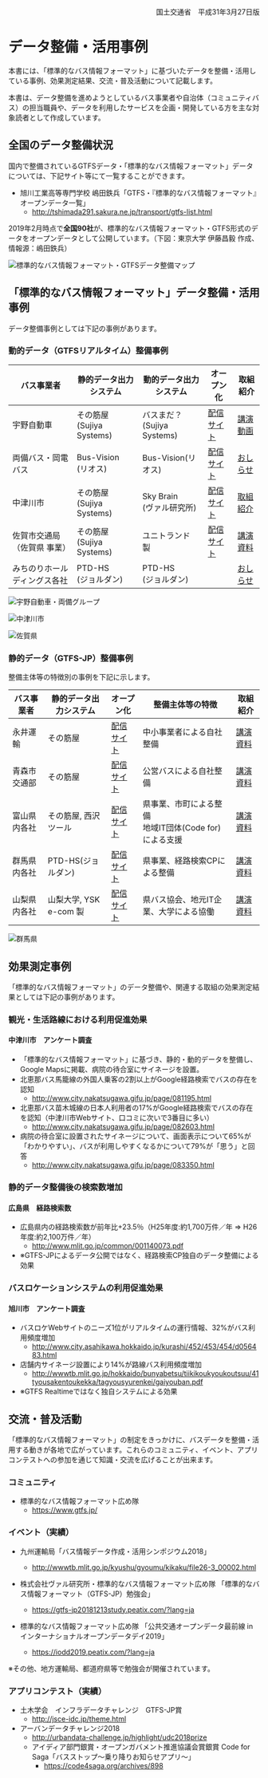 <div class="only-print" style="text-align: right;">国土交通省　平成31年3月27日版</div>

# データ整備・活用事例

本書には、「標準的なバス情報フォーマット」に基づいたデータを整備・活用している事例、効果測定結果、交流・普及活動について記載します。

本書は、データ整備を進めようとしているバス事業者や自治体（コミュニティバス）の担当職員や、データを利用したサービスを企画・開発している方を主な対象読者として作成しています。

## 全国のデータ整備状況

国内で整備されているGTFSデータ・「標準的なバス情報フォーマット」データについては、下記サイト等にて一覧することができます。

* 旭川工業高等専門学校 嶋田鉄兵「GTFS・『標準的なバス情報フォーマット』オープンデータ一覧」
  * http://tshimada291.sakura.ne.jp/transport/gtfs-list.html

2019年2月時点で**全国90社**が、標準的なバス情報フォーマット・GTFS形式のデータをオープンデータとして公開しています。（下図：東京大学 伊藤昌毅 作成、情報源：嶋田鉄兵）

![標準的なバス情報フォーマット・GTFSデータ整備マップ](images/japan_map.png)

## 「標準的なバス情報フォーマット」データ整備・活用事例

データ整備事例としては下記の事例があります。

### 動的データ（GTFSリアルタイム）整備事例

| バス事業者 | 静的データ出力システム | 動的データ出力システム | オープン化 | 取組紹介 |
| ------------ | --------- | ----------- | ------------------ | ------------------ |
| 宇野自動車  | その筋屋<br />(Sujiya Systems) | バスまだ？<br />(Sujiya Systems) | [配信サイト](http://www3.unobus.co.jp/opendata/) | [講演動画](https://youtu.be/_VLrCmW05ck)     |
| 両備バス・岡電バス| Bus-Vision<br />(リオス) | Bus-Vision(リオス)   | [配信サイト](https://loc.bus-vision.jp/ryobi/view/opendata.html) | [おしらせ](https://ryobi.gr.jp/news/4946/)   |
| 中津川市    | その筋屋<br />(Sujiya Systems) | Sky Brain<br />(ヴァル研究所)    | [配信サイト](http://www.city.nakatsugawa.gifu.jp/page/083409.html) | [取組紹介](http://www.city.nakatsugawa.gifu.jp/page/083350.html) |
| 佐賀市交通局<br />（佐賀県 事業） | その筋屋<br />(Sujiya Systems) | ユニトランド 製  | [配信サイト](http://opendata.sagabus.info/)  | [講演資料](http://wwwtb.mlit.go.jp/kyushu/content/000090553.pdf) |
| みちのりホールディングス各社| PTD-HS<br />(ジョルダン) | PTD-HS<br />(ジョルダン)   |  | [おしらせ](http://www.michinori.co.jp/pdf/20190201_PR_kanto.pdf) |

![宇野自動車・両備グループ](images/uno_ryobi.png)

![中津川市](images/nakatsugawa.png)

![佐賀県](images/saga.png)

### 静的データ（GTFS-JP）整備事例

整備主体等の特徴別の事例を下記に示します。

| バス事業者 | 静的データ出力システム | オープン化 | 整備主体等の特徴 | 取組紹介 |
| ------------ | --------- | -------- | ------ | -------- |
| 永井運輸  | その筋屋 | [配信サイト](http://www.nagai-unyu.net/rosen/GTFS/index.html) | 中小事業者による自社整備  | [講演資料](https://www.slideshare.net/YoheiMizuno1/gtfs-121044697) |
| 青森市交通部 | その筋屋 | [配信サイト](https://www.city.aomori.aomori.jp/kotsu-kanri/koutsu/oshirase/20180401gtfso-punnde-ta.html) | 公営バスによる自社整備 | [講演資料](https://www.slideshare.net/kouki99/ss-89844671)|
| 富山県内各社 | その筋屋, 西沢ツール| [配信サイト](http://opendata.pref.toyama.jp/pages/gtfs_jp.htm) | 県事業、市町による整備<br />地域IT団体(Code for)による支援 | [講演資料](https://www.slideshare.net/niyalist/ss-135590317) |
| 群馬県内各社 | PTD-HS(ジョルダン)  | [配信サイト](https://gma.jcld.jp/GMA_OPENDATA/)| 県事業、経路検索CPによる整備 | [講演資料](https://www.slideshare.net/niyalist/ss-135590965) |
| 山梨県内各社 | 山梨大学, YSK e-com 製 | [配信サイト](http://opendata.busmaps.jp/)| 県バス協会、地元IT企業、大学による協働 | [講演資料](https://www.slideshare.net/KenjiMorohoshi/gtfpbms20171209-84520742) |

![群馬県](images/gunma.png)



## 効果測定事例

「標準的なバス情報フォーマット」のデータ整備や、関連する取組の効果測定結果としては下記の事例があります。

### 観光・生活路線における利用促進効果

#### 中津川市　アンケート調査

  * 「標準的なバス情報フォーマット」に基づき、静的・動的データを整備し、Google Mapsに掲載、病院の待合室にサイネージを設置。
  * 北恵那バス馬籠線の外国人乗客の2割以上がGoogle経路検索でバスの存在を認知
    * http://www.city.nakatsugawa.gifu.jp/page/081195.html
  * 北恵那バス苗木城線の日本人利用者の17%がGoogle経路検索でバスの存在を認知（中津川市Webサイト、口コミに次いで3番目に多い）
    * http://www.city.nakatsugawa.gifu.jp/page/082603.html
  * 病院の待合室に設置されたサイネージについて、画面表示について65%が「わかりやすい」、バスが利用しやすくなるかについて79%が「思う」と回答
    * http://www.city.nakatsugawa.gifu.jp/page/083350.html

### 静的データ整備後の検索数増加

#### 広島県　経路検索数

- 広島県内の経路検索数が前年比+23.5％（H25年度:約1,700万件／年 ⇒ H26年度:約2,100万件／年）
  - http://www.mlit.go.jp/common/001140073.pdf
- ※GTFS-JPによるデータ公開ではなく、経路検索CP独自のデータ整備による効果

### バスロケーションシステムの利用促進効果

#### 旭川市　アンケート調査

* バスロケWebサイトのニーズ1位がリアルタイムの運行情報、32%がバス利用頻度増加
  * http://www.city.asahikawa.hokkaido.jp/kurashi/452/453/454/d056483.html
* 店舗内サイネージ設置により14%が路線バス利用頻度増加
  * http://wwwtb.mlit.go.jp/hokkaido/bunyabetsu/tiikikoukyoukoutsuu/41tyousakentoukekka/tagyousyurenkei/gaiyouban.pdf
* ※GTFS Realtimeではなく独自システムによる効果

## 交流・普及活動

「標準的なバス情報フォーマット」の制定をきっかけに、バスデータを整備・活用する動きが各地で広がっています。これらのコミュニティ、イベント、アプリコンテストへの参加を通じて知識・交流を広げることが出来ます。

### コミュニティ

* 標準的なバス情報フォーマット広め隊
  * https://www.gtfs.jp/

### イベント（実績）

* 九州運輸局「バス情報データ作成・活用シンポジウム2018」
  - http://wwwtb.mlit.go.jp/kyushu/gyoumu/kikaku/file26-3_00002.html
* 株式会社ヴァル研究所・標準的なバス情報フォーマット広め隊
  「標準的なバス情報フォーマット（GTFS-JP）勉強会」
  - https://gtfs-jp20181213study.peatix.com/?lang=ja

* 標準的なバス情報フォーマット広め隊
  「公共交通オープンデータ最前線 in インターナショナルオープンデータデイ2019」
  * https://iodd2019.peatix.com/?lang=ja

※その他、地方運輸局、都道府県等で勉強会が開催されています。

### アプリコンテスト（実績）

* 土木学会　インフラデータチャレンジ　GTFS-JP賞
  * http://jsce-idc.jp/theme.html
* アーバンデータチャレンジ2018
  * http://urbandata-challenge.jp/highlight/udc2018prize
  * アイディア部門銀賞・オープンガバメント推進協議会賞銀賞
    Code for Saga「バスストップ～乗り降りお知らせアプリ～」
    * https://code4saga.org/archives/898
